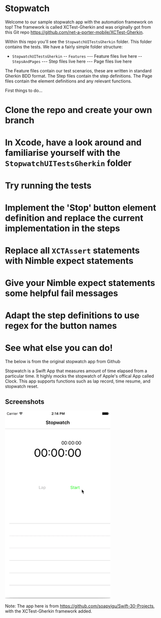 Stopwatch
==========

Welcome to our sample stopwatch app with the automation framework on top! The framework is called XCTest-Gherkin and was originally got from this Git repo https://github.com/net-a-porter-mobile/XCTest-Gherkin.

Within this repo you'll see the `StopwatchUITestsGherkin` folder. This folder contains the tests. We have a fairly simple folder structure:
- `StopwatchUITestsGherkin`
-- `Features`
--- Feature files live here
-- `StepsAndPages`
--- Step files live here
--- Page files live here

The Feature files contain our test scenarios, these are written in standard Gherkin BDD format.
The Step files contain the step definitions.
The Page files contain the element definitions and any relevant functions.


First things to do...
# Clone the repo and create your own branch
# In Xcode, have a look around and familiarise yourself with the `StopwatchUITestsGherkin` folder
# Try running the tests
# Implement the 'Stop' button element definition and replace the current implementation in the steps
# Replace all `XCTAssert` statements with Nimble expect statements
# Give your Nimble expect statements some helpful fail messages
# Adapt the step definitions to use regex for the button names
# See what else you can do!



The below is from the original stopwatch app from Github

Stopwatch is a Swift App that measures amount of time elapsed from a particular time. It highly mocks the stopwatch of Apple's offical App called Clock. This app supports functions such as lap record, time resume, and stopwatch reset.

## Screenshots
![Stopwatch](./Stopwatch.gif)

Note: The app here is from https://github.com/soapyigu/Swift-30-Projects, with the XCTest-Gherkin framework added.
